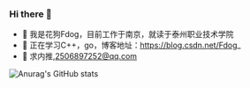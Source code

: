 ### Hi there 👋
     
- 🔭 我是花狗Fdog，目前工作于南京，就读于泰州职业技术学院
- 🌱 正在学习C++，go，博客地址：https://blog.csdn.net/Fdog_
- 👯 求内推,2506897252@qq.com

![Anurag's GitHub stats](https://github-readme-stats.vercel.app/api?username=HuaGouFdog&show_icons=true&theme=gruvbox)
